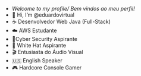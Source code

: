 - *Welcome to my profile/ Bem vindos ao meu perfil!*
- 👋 Hi, I’m @eduardovirtual
- ☕ Desenvolvedor Web Java (Full-Stack)
- ☁️ AWS Estudante 
- 🔐Cyber Security Aspirante 
- 🎩 White Hat Aspirante
- 🎬 Entusiasta do Áudio Visual
- 🇺🇸 English Speaker 
- 🎮 Hardcore Console Gamer

<!---
eduardovirtual/eduardovirtual is a ✨ special ✨ repository because its `README.md` (this file) appears on your GitHub profile.
You can click the Preview link to take a look at your changes.
--->
